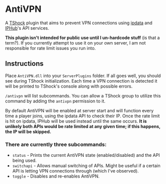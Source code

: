 # AntiVPN
A [TShock](https://github.com/Pryaxis/TShock) plugin that aims to prevent VPN connections using [ipdata](https://getipintel.net/) and [IPHub](https://iphub.info/)'s API services.

**This plugin isn't intended for public use until I un-hardcode stuff** (is that a term?). If you currently attempt to use it on your own server, I am not responsible for rate limit issues you run into.

## Instructions
Place `AntiVPN.dll` into your `ServerPlugins` folder. If all goes well, you should see during TShock initialization.
Each time a VPN connection is detected it will be printed to TShock's console along with possible errors.

`/antivpn` will list subcommands. You can allow a TShock group to utilize this command by adding the `antivpn` permission to it.

By default AntiVPN will be enabled at server start and will function every time a player joins, using the ipdata API to check their IP. Once the rate limit is hit on ipdata,
IPHub will be used instead until the same occurs. **It is unlikely both APIs would be rate limited at any given time; if this happens, the IP will be skipped.**

### There are currently three subcommands:
 * `status` - Prints the current AntiVPN state (enabled/disabled) and the API being used.
 * `switchapi` - Allows manual switching of APIs. Might be useful if a certain API is letting VPN connections through (which I've observed).
 * `toggle` - Disables and re-enables AntiVPN.